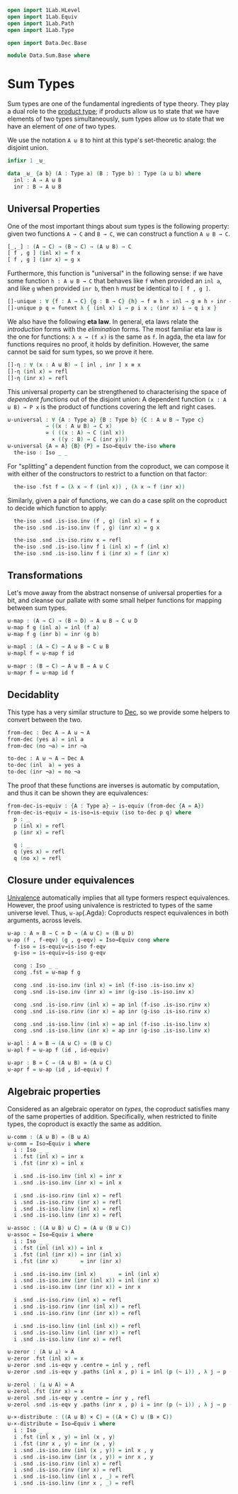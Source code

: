 ```agda
open import 1Lab.HLevel
open import 1Lab.Equiv
open import 1Lab.Path
open import 1Lab.Type

open import Data.Dec.Base

module Data.Sum.Base where
```

# Sum Types

Sum types are one of the fundamental ingredients of type theory.
They play a dual role to the [product type](agda://1Lab.Type#_×_);
if products allow us to state that we have elements of two types simultaneously,
sum types allow us to state that we have an element of _one_ of two types.

We use the notation `A ⊎ B` to hint at this type's set-theoretic analog:
the disjoint union.

```agda
infixr 1 _⊎_

data _⊎_ {a b} (A : Type a) (B : Type b) : Type (a ⊔ b) where
  inl : A → A ⊎ B
  inr : B → A ⊎ B
```
<!--
```agda
private variable
  a b c d : Level
  A B C D : Type a
```
-->


## Universal Properties

One of the most important things about sum types is the following property:
given two functions `A → C` and `B → C`, we can construct a function
`A ⊎ B → C`.

```agda
[_,_] : (A → C) → (B → C) → (A ⊎ B) → C
[ f , g ] (inl x) = f x
[ f , g ] (inr x) = g x
```

Furthermore, this function is "universal" in the following sense: if we
have some function `h : A ⊎ B → C` that behaves like `f` when provided
an `inl a`, and like `g` when provided `inr b`, then `h` _must_ be
identical to `[ f , g ]`.

```agda
[]-unique : ∀ {f : A → C} {g : B → C} {h} → f ≡ h ∘ inl → g ≡ h ∘ inr → [ f , g ] ≡ h
[]-unique p q = funext λ { (inl x) i → p i x ; (inr x) i → q i x }
```

We also have the following **eta law**. In general, eta laws relate the
_introduction_ forms with the _elimination_ forms. The most familiar eta
law is the one for functions: `λ x → (f x)` is the same as `f`. In agda,
the eta law for functions requires no proof, it holds by definition.
However, the same cannot be said for sum types, so we prove it here.

```agda
[]-η : ∀ (x : A ⊎ B) → [ inl , inr ] x ≡ x
[]-η (inl x) = refl
[]-η (inr x) = refl
```

This universal property can be strengthened to characterising the space
of _dependent functions_ out of the disjoint union: A dependent function
`(x : A ⊎ B) → P x` is the product of functions covering the left and
right cases.

```agda
⊎-universal : ∀ {A : Type a} {B : Type b} {C : A ⊎ B → Type c}
            → ((x : A ⊎ B) → C x)
            ≃ ( ((x : A) → C (inl x))
              × ((y : B) → C (inr y)))
⊎-universal {A = A} {B} {P} = Iso→Equiv the-iso where
  the-iso : Iso _ _
```

For "splitting" a dependent function from the coproduct, we can compose
it with either of the constructors to restrict to a function on that
factor:

```agda
  the-iso .fst f = (λ x → f (inl x)) , (λ x → f (inr x))
```

Similarly, given a pair of functions, we can do a case split on the
coproduct to decide which function to apply:

```agda
  the-iso .snd .is-iso.inv (f , g) (inl x) = f x
  the-iso .snd .is-iso.inv (f , g) (inr x) = g x

  the-iso .snd .is-iso.rinv x = refl
  the-iso .snd .is-iso.linv f i (inl x) = f (inl x)
  the-iso .snd .is-iso.linv f i (inr x) = f (inr x)
```

## Transformations

Let's move away from the abstract nonsense of universal properties for a bit,
and cleanse our pallate with some small helper functions for mapping between sum
types.

```agda
⊎-map : (A → C) → (B → D) → A ⊎ B → C ⊎ D
⊎-map f g (inl a) = inl (f a)
⊎-map f g (inr b) = inr (g b)

⊎-mapl : (A → C) → A ⊎ B → C ⊎ B
⊎-mapl f = ⊎-map f id

⊎-mapr : (B → C) → A ⊎ B → A ⊎ C
⊎-mapr f = ⊎-map id f
```

## Decidablity

This type has a very similar structure to [Dec](agda://Data.Dec.Base#Dec), so
we provide some helpers to convert between the two.

```agda
from-dec : Dec A → A ⊎ ¬ A
from-dec (yes a) = inl a
from-dec (no ¬a) = inr ¬a

to-dec : A ⊎ ¬ A → Dec A
to-dec (inl  a) = yes a
to-dec (inr ¬a) = no ¬a
```

The proof that these functions are inverses is automatic by computation,
and thus it can be shown they are equivalences:

```agda
from-dec-is-equiv : {A : Type a} → is-equiv (from-dec {A = A})
from-dec-is-equiv = is-iso→is-equiv (iso to-dec p q) where
  p : _
  p (inl x) = refl
  p (inr x) = refl

  q : _
  q (yes x) = refl
  q (no x) = refl
```


## Closure under equivalences

[Univalence] automatically implies that all type formers respect
equivalences. However, the proof using univalence is restricted to types
of the same universe level. Thus, `⊎-ap`{.Agda}: Coproducts respect
equivalences in both arguments, across levels.

[Univalence]: 1Lab.Univalence.html#the-axiom

```agda
⊎-ap : A ≃ B → C ≃ D → (A ⊎ C) ≃ (B ⊎ D)
⊎-ap (f , f-eqv) (g , g-eqv) = Iso→Equiv cong where
  f-iso = is-equiv→is-iso f-eqv
  g-iso = is-equiv→is-iso g-eqv

  cong : Iso _ _
  cong .fst = ⊎-map f g

  cong .snd .is-iso.inv (inl x) = inl (f-iso .is-iso.inv x)
  cong .snd .is-iso.inv (inr x) = inr (g-iso .is-iso.inv x)

  cong .snd .is-iso.rinv (inl x) = ap inl (f-iso .is-iso.rinv x)
  cong .snd .is-iso.rinv (inr x) = ap inr (g-iso .is-iso.rinv x)

  cong .snd .is-iso.linv (inl x) = ap inl (f-iso .is-iso.linv x)
  cong .snd .is-iso.linv (inr x) = ap inr (g-iso .is-iso.linv x)

⊎-apl : A ≃ B → (A ⊎ C) ≃ (B ⊎ C)
⊎-apl f = ⊎-ap f (id , id-equiv)

⊎-apr : B ≃ C → (A ⊎ B) ≃ (A ⊎ C)
⊎-apr f = ⊎-ap (id , id-equiv) f
```

## Algebraic properties

Considered as an algebraic operator on _types_, the coproduct satisfies
many of the same properties of addition. Specifically, when restricted
to finite types, the coproduct is exactly the same as addition.

```agda
⊎-comm : (A ⊎ B) ≃ (B ⊎ A)
⊎-comm = Iso→Equiv i where
  i : Iso _ _
  i .fst (inl x) = inr x
  i .fst (inr x) = inl x

  i .snd .is-iso.inv (inl x) = inr x
  i .snd .is-iso.inv (inr x) = inl x

  i .snd .is-iso.rinv (inl x) = refl
  i .snd .is-iso.rinv (inr x) = refl
  i .snd .is-iso.linv (inl x) = refl
  i .snd .is-iso.linv (inr x) = refl

⊎-assoc : ((A ⊎ B) ⊎ C) ≃ (A ⊎ (B ⊎ C))
⊎-assoc = Iso→Equiv i where
  i : Iso _ _
  i .fst (inl (inl x)) = inl x
  i .fst (inl (inr x)) = inr (inl x)
  i .fst (inr x)       = inr (inr x)

  i .snd .is-iso.inv (inl x)       = inl (inl x)
  i .snd .is-iso.inv (inr (inl x)) = inl (inr x)
  i .snd .is-iso.inv (inr (inr x)) = inr x

  i .snd .is-iso.rinv (inl x) = refl
  i .snd .is-iso.rinv (inr (inl x)) = refl
  i .snd .is-iso.rinv (inr (inr x)) = refl

  i .snd .is-iso.linv (inl (inl x)) = refl
  i .snd .is-iso.linv (inl (inr x)) = refl
  i .snd .is-iso.linv (inr x) = refl

⊎-zeror : (A ⊎ ⊥) ≃ A
⊎-zeror .fst (inl x) = x
⊎-zeror .snd .is-eqv y .centre = inl y , refl
⊎-zeror .snd .is-eqv y .paths (inl x , p) i = inl (p (~ i)) , λ j → p (~ i ∨ j)

⊎-zerol : (⊥ ⊎ A) ≃ A
⊎-zerol .fst (inr x) = x
⊎-zerol .snd .is-eqv y .centre = inr y , refl
⊎-zerol .snd .is-eqv y .paths (inr x , p) i = inr (p (~ i)) , λ j → p (~ i ∨ j)

⊎-×-distribute : ((A ⊎ B) × C) ≃ ((A × C) ⊎ (B × C))
⊎-×-distribute = Iso→Equiv i where
  i : Iso _ _
  i .fst (inl x , y) = inl (x , y)
  i .fst (inr x , y) = inr (x , y)
  i .snd .is-iso.inv (inl (x , y)) = inl x , y
  i .snd .is-iso.inv (inr (x , y)) = inr x , y
  i .snd .is-iso.rinv (inl x) = refl
  i .snd .is-iso.rinv (inr x) = refl
  i .snd .is-iso.linv (inl x , _) = refl
  i .snd .is-iso.linv (inr x , _) = refl
```
